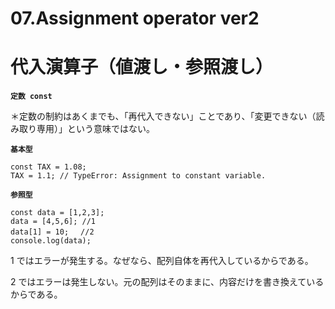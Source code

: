 # 07.Assignment operator ver2

# 代入演算子（値渡し・参照渡し）

**`定数 const`**

＊定数の制約はあくまでも、「再代入できない」ことであり、「変更できない（読み取り専用）」という意味ではない。

**`基本型`**

    const TAX = 1.08;
    TAX = 1.1; // TypeError: Assignment to constant variable.

**`参照型`**

    const data = [1,2,3];
    data = [4,5,6]; //1
    data[1] = 10;　 //2
    console.log(data);

1 ではエラーが発生する。なぜなら、配列自体を再代入しているからである。

2 ではエラーは発生しない。元の配列はそのままに、内容だけを書き換えているからである。

